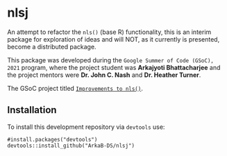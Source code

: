 # nlsj

An attempt to refactor the `nls()` (base R) functionality, this is an interim package for exploration of ideas and will NOT, as it currently is presented, become a distributed package.

This package was developed during the `Google Summer of Code (GSoC), 2021` program, where the project student was **Arkajyoti Bhattacharjee** and the project mentors were **Dr. John C. Nash** and **Dr. Heather Turner**.

The GSoC project titled [`Improvements to nls()`](https://github.com/ArkaB-DS/GSOC21-improveNLS). 

## Installation
To install this development repository via `devtools` use:

```
#install.packages("devtools")
devtools::install_github("ArkaB-DS/nlsj")
```
